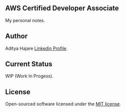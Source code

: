 ## AWS Certified Developer Associate
My personal notes.

## Author
Aditya Hajare [Linkedin Profile](https://in.linkedin.com/in/aditya-hajare).

## Current Status
WIP (Work In Progess).

## License
Open-sourced software licensed under the [MIT license](http://opensource.org/licenses/MIT).
